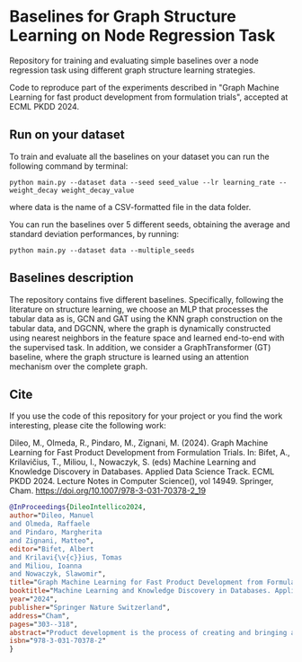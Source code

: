 # Baselines for Graph Structure Learning on Node Regression Task

Repository for training and evaluating simple baselines over a node regression task using different graph structure learning strategies.

Code to reproduce part of the experiments described in "Graph Machine Learning for fast product development from formulation trials", accepted at ECML PKDD 2024.

## Run on your dataset

To train and evaluate all the baselines on your dataset you can run the following command by terminal:
```
python main.py --dataset data --seed seed_value --lr learning_rate --weight_decay weight_decay_value
```
where data is the name of a CSV-formatted file in the data folder.

You can run the baselines over 5 different seeds, obtaining the average and standard deviation performances, by running:
```
python main.py --dataset data --multiple_seeds
```

## Baselines description

The repository contains five different baselines. Specifically, following the literature on structure learning, we choose an MLP that processes the tabular data as is, GCN and GAT using the KNN graph construction on the tabular data, and DGCNN, where the graph is dynamically constructed using nearest neighbors in the feature space and learned end-to-end with the supervised task.  In addition, we consider a GraphTransformer (GT) baseline, where the graph structure is learned using an attention mechanism over the complete graph.

## Cite
If you use the code of this repository for your project or you find the work interesting, please cite the following work: 

Dileo, M., Olmeda, R., Pindaro, M., Zignani, M. (2024). Graph Machine Learning for Fast Product Development from Formulation Trials. In: Bifet, A., Krilavičius, T., Miliou, I., Nowaczyk, S. (eds) Machine Learning and Knowledge Discovery in Databases. Applied Data Science Track. ECML PKDD 2024. Lecture Notes in Computer Science(), vol 14949. Springer, Cham. https://doi.org/10.1007/978-3-031-70378-2_19

```bibtex
@InProceedings{DileoIntellico2024,
author="Dileo, Manuel
and Olmeda, Raffaele
and Pindaro, Margherita
and Zignani, Matteo",
editor="Bifet, Albert
and Krilavi{\v{c}}ius, Tomas
and Miliou, Ioanna
and Nowaczyk, Slawomir",
title="Graph Machine Learning for Fast Product Development from Formulation Trials",
booktitle="Machine Learning and Knowledge Discovery in Databases. Applied Data Science Track",
year="2024",
publisher="Springer Nature Switzerland",
address="Cham",
pages="303--318",
abstract="Product development is the process of creating and bringing a new or improved product to market. Formulation trials constitute a crucial stage in product development, often involving the exploration of numerous variables and product properties. Traditional methods of formulation trials involve time-consuming experimentation, trial and error, and iterative processes. In recent years, machine learning (ML) has emerged as a promising avenue to streamline this complex journey by enhancing efficiency, innovation, and customization. One of the paramount challenges in ML for product development is the models' lack of interpretability and explainability. This challenge poses significant limitations in gaining user trust, meeting regulatory requirements, and understanding the rationale behind ML-driven decisions. Moreover, formulation trials involve the exploration of relationships and similarities among previous preparations; however, data related to formulation are typically stored in tables and not in a network-like manner. To cope with the above challenges, we propose a general methodology for fast product development leveraging graph ML models, explainability techniques, and powerful data visualization tools. Starting from tabular formulation trials, our model simultaneously learns a latent graph between items and a downstream task, i.e. predicting consumer-appealing properties of a formulation. Subsequently, explainability techniques based on graphs, perturbation, and sensitivity analysis effectively support the R{\&}D department in identifying new recipes for reaching a desired property. We evaluate our model on two datasets derived from a case study based on food design plus a standard benchmark from the healthcare domain. Results show the effectiveness of our model in predicting the outcome of new formulations. Thanks to our solution, the company has drastically reduced the labor-intensive experiments in real laboratories and the waste of materials.",
isbn="978-3-031-70378-2"
}

```

